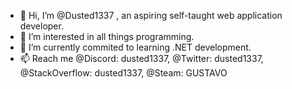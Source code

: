 - 👋 Hi, I’m @Dusted1337 , an aspiring self-taught web application developer.
- 👀 I’m interested in all things programming.
- 🌱 I’m currently commited to learning .NET development.
- 📫 Reach me @Discord: dusted1337, @Twitter: dusted1337, @StackOverflow: dusted1337,  @Steam: GUSTAVO

<!---
Dusted1337/Dusted1337 is a ✨ special ✨ repository because its `README.md` (this file) appears on your GitHub profile.
You can click the Preview link to take a look at your changes.
--->
